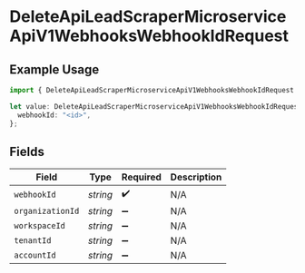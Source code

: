 # DeleteApiLeadScraperMicroserviceApiV1WebhooksWebhookIdRequest

## Example Usage

```typescript
import { DeleteApiLeadScraperMicroserviceApiV1WebhooksWebhookIdRequest } from "oppulence-backend-sdk/models/operations";

let value: DeleteApiLeadScraperMicroserviceApiV1WebhooksWebhookIdRequest = {
  webhookId: "<id>",
};
```

## Fields

| Field              | Type               | Required           | Description        |
| ------------------ | ------------------ | ------------------ | ------------------ |
| `webhookId`        | *string*           | :heavy_check_mark: | N/A                |
| `organizationId`   | *string*           | :heavy_minus_sign: | N/A                |
| `workspaceId`      | *string*           | :heavy_minus_sign: | N/A                |
| `tenantId`         | *string*           | :heavy_minus_sign: | N/A                |
| `accountId`        | *string*           | :heavy_minus_sign: | N/A                |
